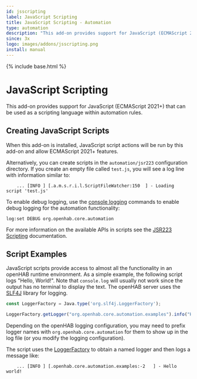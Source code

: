 ```yaml
---
id: jsscripting
label: JavaScript Scripting
title: JavaScript Scripting - Automation
type: automation
description: "This add-on provides support for JavaScript (ECMAScript 2021+) that can be used as a scripting language within automation rules."
since: 3x
logo: images/addons/jsscripting.png
install: manual
---
```


<!-- Attention authors: Do not edit directly. Please add your changes to the appropriate source repository -->

{% include base.html %}

# JavaScript Scripting

This add-on provides support for JavaScript (ECMAScript 2021+) that can be used as a scripting language within automation rules.

## Creating JavaScript Scripts

When this add-on is installed, JavaScript script actions will be run by this add-on and allow ECMAScript 2021+ features.

Alternatively, you can create scripts in the `automation/jsr223` configuration directory.
If you create an empty file called `test.js`, you will see a log line with information similar to:

```text
    ... [INFO ] [.a.m.s.r.i.l.ScriptFileWatcher:150  ] - Loading script 'test.js'
```

To enable debug logging, use the [console logging]({{base}}/administration/logging.html) commands to enable debug logging for the automation functionality:

```text
log:set DEBUG org.openhab.core.automation
```

For more information on the available APIs in scripts see the [JSR223 Scripting]({{base}}/configuration/jsr223.html) documentation.

## Script Examples

JavaScript scripts provide access to almost all the functionality in an openHAB runtime environment.
As a simple example, the following script logs "Hello, World!".
Note that `console.log` will usually not work since the output has no terminal to display the text.
The openHAB server uses the [SLF4J](https://www.slf4j.org/) library for logging.

```js
const LoggerFactory = Java.type('org.slf4j.LoggerFactory');

LoggerFactory.getLogger("org.openhab.core.automation.examples").info("Hello world!");
```

Depending on the openHAB logging configuration, you may need to prefix logger names with `org.openhab.core.automation` for them to show up in the log file (or you modify the logging configuration).

The script uses the [LoggerFactory](https://www.slf4j.org/apidocs/org/slf4j/Logger.html) to obtain a named logger and then logs a message like:

```text
    ... [INFO ] [.openhab.core.automation.examples:-2   ] - Hello world!
```
